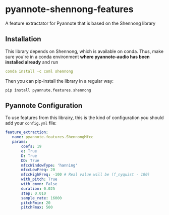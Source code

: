 # pyannote-shennong-features
A feature extractator for Pyannote that is based on the Shennong library

## Installation

This library depends on Shennong, which is available on conda. 
Thus, make sure you're in a conda environment **where pyannote-audio has been installed already** and run

```yaml
conda install -c coml shennong
```

Then you can pip-install the library in a regular way:

```
pip install pyannute.features.shennong
```

## Pyannote Configuration

To use features from this librairy, this is the kind of configuration you
should add your `config.yml` file:

```yaml
feature_extraction:
   name: pyannote.features.ShennongMfcc
   params:
       coefs: 19
       e: True
       D: True
       DD: True
       mfccWindowType: 'hanning'
       mfccLowFreq: 20
       mfccHighFreq: -100 # Real value will be (f_nyquist - 100)
       with_pitch: True
       with_cmvn: False
       duration: 0.025
       step: 0.010
       sample_rate: 16000
       pitchFmin: 20
       pitchFmax: 500
```
